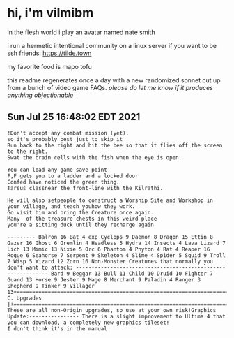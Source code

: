 # hi, i'm vilmibm

in the flesh world i play an avatar named nate smith

i run a hermetic intentional community on a linux server if you want to be ssh friends: https://tilde.town

my favorite food is mapo tofu

this readme regenerates once a day with a new randomized sonnet cut up from a bunch of video game FAQs.
_please do let me know if it produces anything objectionable_

## Sun Jul 25 16:48:02 EDT 2021

    !Don't accept any combat mission (yet).
    so it's probably best just to skip it
    Run back to the right and hit the bee so that it flies off the screen to the right.
    Swat the brain cells with the fish when the eye is open.
    
    You can load any game save point
    F,F gets you to a ladder and a locked door
    Confed have noticed the green thing.
    Tarsus classnear the front-line with the Kilrathi.
    
    He will also setpeople to construct a Worship Site and Workshop in your village, and teach youhow they work.
    Go visit him and bring the Creature once again.
    Many  of the treasure chests in this weird place
    you're a sitting duck until they recharge again
    
    --------- Balron 16 Bat 4 exp Cyclops 9 Daemon 8 Dragon 15 Ettin 8 Gazer 16 Ghost 6 Gremlin 4 Headless 5 Hydra 14 Insects 4 Lava Lizard 7 Lich 13 Mimic 13 Nixie 5 Orc 6 Phantom 4 Phyton 4 Rat 4 Reaper 16 Rogue 6 Seahorse 7 Serpent 9 Skeleton 4 Slime 4 Spider 5 Squid 9 Troll 7 Wisp 5 Wizard 12 Zorn 16 Non-Monster Creatures that normally you don't want to attack: ------------------------------------------------------------- Bard 9 Beggar 13 Bull 11 Child 10 Druid 10 Fighter 7 Guard 13 Horse 9 Jester 9 Mage 8 Merchant 9 Paladin 4 Ranger 3 Shepherd 9 Tinker 9 Villager 13+=============================================================================+| C. Upgrades |+=============================================================================+Note: These are all non-Origin upgrades, so use at your own risk!Graphics Update:---------------- There is a slight improvement to Ultima 4 that you can download, a completely new graphics tileset!
    I don't think it's in the manual
